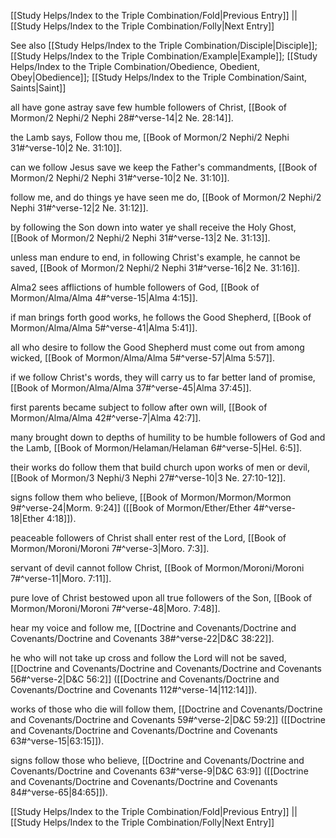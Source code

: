 [[Study Helps/Index to the Triple Combination/Fold|Previous Entry]]  ||  [[Study Helps/Index to the Triple Combination/Folly|Next Entry]]

 See also [[Study Helps/Index to the Triple Combination/Disciple|Disciple]]; [[Study Helps/Index to the Triple Combination/Example|Example]]; [[Study Helps/Index to the Triple Combination/Obedience, Obedient, Obey|Obedience]]; [[Study Helps/Index to the Triple Combination/Saint, Saints|Saint]]

 all have gone astray save few humble followers of Christ, [[Book of Mormon/2 Nephi/2 Nephi 28#^verse-14|2 Ne. 28:14]].

 the Lamb says, Follow thou me, [[Book of Mormon/2 Nephi/2 Nephi 31#^verse-10|2 Ne. 31:10]].

 can we follow Jesus save we keep the Father's commandments, [[Book of Mormon/2 Nephi/2 Nephi 31#^verse-10|2 Ne. 31:10]].

 follow me, and do things ye have seen me do, [[Book of Mormon/2 Nephi/2 Nephi 31#^verse-12|2 Ne. 31:12]].

 by following the Son down into water ye shall receive the Holy Ghost, [[Book of Mormon/2 Nephi/2 Nephi 31#^verse-13|2 Ne. 31:13]].

 unless man endure to end, in following Christ's example, he cannot be saved, [[Book of Mormon/2 Nephi/2 Nephi 31#^verse-16|2 Ne. 31:16]].

 Alma2 sees afflictions of humble followers of God, [[Book of Mormon/Alma/Alma 4#^verse-15|Alma 4:15]].

 if man brings forth good works, he follows the Good Shepherd, [[Book of Mormon/Alma/Alma 5#^verse-41|Alma 5:41]].

 all who desire to follow the Good Shepherd must come out from among wicked, [[Book of Mormon/Alma/Alma 5#^verse-57|Alma 5:57]].

 if we follow Christ's words, they will carry us to far better land of promise, [[Book of Mormon/Alma/Alma 37#^verse-45|Alma 37:45]].

 first parents became subject to follow after own will, [[Book of Mormon/Alma/Alma 42#^verse-7|Alma 42:7]].

 many brought down to depths of humility to be humble followers of God and the Lamb, [[Book of Mormon/Helaman/Helaman 6#^verse-5|Hel. 6:5]].

 their works do follow them that build church upon works of men or devil, [[Book of Mormon/3 Nephi/3 Nephi 27#^verse-10|3 Ne. 27:10-12]].

 signs follow them who believe, [[Book of Mormon/Mormon/Mormon 9#^verse-24|Morm. 9:24]] ([[Book of Mormon/Ether/Ether 4#^verse-18|Ether 4:18]]).

 peaceable followers of Christ shall enter rest of the Lord, [[Book of Mormon/Moroni/Moroni 7#^verse-3|Moro. 7:3]].

 servant of devil cannot follow Christ, [[Book of Mormon/Moroni/Moroni 7#^verse-11|Moro. 7:11]].

 pure love of Christ bestowed upon all true followers of the Son, [[Book of Mormon/Moroni/Moroni 7#^verse-48|Moro. 7:48]].

 hear my voice and follow me, [[Doctrine and Covenants/Doctrine and Covenants/Doctrine and Covenants 38#^verse-22|D&C 38:22]].

 he who will not take up cross and follow the Lord will not be saved, [[Doctrine and Covenants/Doctrine and Covenants/Doctrine and Covenants 56#^verse-2|D&C 56:2]] ([[Doctrine and Covenants/Doctrine and Covenants/Doctrine and Covenants 112#^verse-14|112:14]]).

 works of those who die will follow them, [[Doctrine and Covenants/Doctrine and Covenants/Doctrine and Covenants 59#^verse-2|D&C 59:2]] ([[Doctrine and Covenants/Doctrine and Covenants/Doctrine and Covenants 63#^verse-15|63:15]]).

 signs follow those who believe, [[Doctrine and Covenants/Doctrine and Covenants/Doctrine and Covenants 63#^verse-9|D&C 63:9]] ([[Doctrine and Covenants/Doctrine and Covenants/Doctrine and Covenants 84#^verse-65|84:65]]).

[[Study Helps/Index to the Triple Combination/Fold|Previous Entry]]  ||  [[Study Helps/Index to the Triple Combination/Folly|Next Entry]]